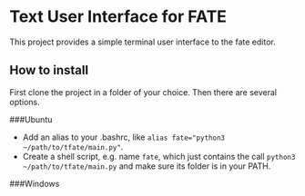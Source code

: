 Text User Interface for FATE
============================
This project provides a simple terminal user interface to the fate editor.

How to install
--------------
First clone the project in a folder of your choice.
Then there are several options.

###Ubuntu
- Add an alias to your .bashrc, like `alias fate="python3 ~/path/to/tfate/main.py"`.
- Create a shell script, e.g. name `fate`, which just contains the call `python3 ~/path/to/tfate/main.py` and make sure its folder is in your PATH.

###Windows
